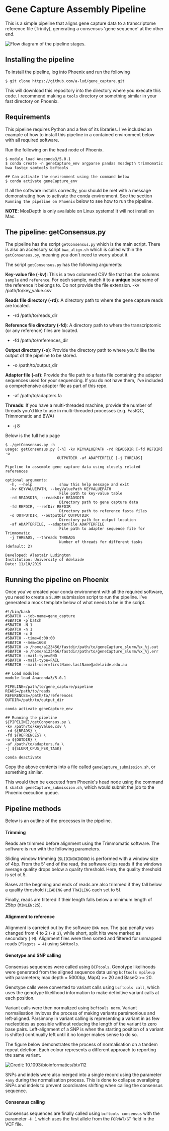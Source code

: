 # Gene Capture Assembly Pipeline

This is a simple pipeline that aligns gene capture data to a transcriptome reference file (Trinity), generating a consensus 'gene sequence' at the other end.

![Flow diagram of the pipeline stages.](data/geneCapture_flow.svg)

## Installing the pipeline

To install the pipeline, log into Phoenix and run the following

`$ git clone https://github.com/a-lud/gene_capture.git`

This will download this repository into the directory where you execute this code. I recommend making a `tools` directory or something similar in your fast directory on Phoenix.

## Requirements

This pipeline requires Python and a few of its libraries. I've included an example of how to install this pipeline in a contained environment below with all required software.

Run the following on the head node of Phoenix.

```
$ module load Anaconda3/5.0.1
$ conda create -n geneCapture_env argparse pandas mosdepth trimmomatic bwa fastqc samtools bcftools

## Can activate the environment using the command below
$ conda activate geneCapture_env
```

If all the software installs correctly, you should be met with a message demonstrating how to activate the conda environment. See the section `Running the pipeline on Phoenix` below to see how to run the pipeline.

**NOTE**: MosDepth is only available on Linux systems! It will not install on Mac.

## The pipeline: getConsensus.py

The pipeline has the script `getConsensus.py` which is the main script. There is also an accessory script `bwa_align.sh` which is called within the `getConsensus.py`, meaning you don't need to worry about it.

The script `getConsensus.py` has the following arguments:

**Key-value file (-kv)**: This is a two columned CSV file that has the columns `sample` and `reference`. For each sample, match it to a **unique** basename of the reference it belongs to. Do not provide the file extension.
    -kv /path/to/key_value.csv

**Reads file directory (-rd)**: A directory path to where the gene capture reads are located.
  
- -rd /path/to/reads_dir

**Reference file directory (-fd)**: A directory path to where the transcriptomic (or any reference) files are located.
  
- -fd /path/to/references_dir

**Output directory (-o)**: Provide the directory path to where you'd like the output of the pipeline to be stored.
  
- -o /path/to/output_dir

**Adapter file (-af)**: Provide the file path to a fasta file containing the adapter sequences used for your sequencing. If you do not have them, I've included a comprehensive adapter file as part of this repo.

- -af /path/to/adapters.fa

**Threads**: If you have a multi-threaded machine, provide the number of threads you'd like to use in multi-threaded processes (e.g. FastQC, Trimmomatic and BWA)

- -j 8

Below is the full help page

```
$ ./getConsensus.py -h
usage: getConsensus.py [-h] -kv KEYVALUEPATH -rd READSDIR [-fd REFDIR] -o
                       OUTPUTDIR -af ADAPTERFILE [-j THREADS]

Pipeline to assemble gene capture data using closely related references

optional arguments:
  -h, --help            show this help message and exit
  -kv KEYVALUEPATH, --keyValuePath KEYVALUEPATH
                        File path to key-value table
  -rd READSDIR, --readsDir READSDIR
                        Directory path to gene capture data
  -fd REFDIR, --refDir REFDIR
                        Directory path to reference fasta files
  -o OUTPUTDIR, --outputDir OUTPUTDIR
                        Directory path for output location
  -af ADAPTERFILE, --adapterFile ADAPTERFILE
                        File path to adapter sequence file for Trimmomatic
  -j THREADS, --threads THREADS
                        Number of threads for different tasks (default: 2)

Developed: Alastair Ludington
Institution: University of Adelaide
Date: 11/10/2019
```

## Running the pipeline on Phoenix

Once you've created your conda environment with all the required software, you need to create a `SLURM` submission script to run the pipeline. I've generated a mock template below of what needs to be in the script.

```
#!/bin/bash
#SBATCH --job-name=gene_capture
#SBATCH -p batch
#SBATCH -N 1
#SBATCH -n 1
#SBATCH -c 8
#SBATCH --time=8:00:00
#SBATCH --mem=16GB
#SBATCH -o /home/a123456/fastdir/path/to/geneCapture_slurm/%x_%j.out
#SBATCH -e /home/a123456/fastdir/path/to/geneCapture_slurm/%x_%j.err
#SBATCH --mail-type=END
#SBATCH --mail-type=FAIL
#SBATCH --mail-user=firstName.lastName@adelaide.edu.au

## Load modules
module load Anaconda3/5.0.1

PIPELINE=/path/to/gene_capture/pipeline
READS=/path/to/reads
REFERENCES=/path/to/references
OUTDIR=/path/to/output_dir

conda activate geneCapture_env

## Running the pipeline
${PIPELINE}/getConsensus.py \
-kv /path/to/keyValue.csv \
-rd ${READS} \
-fd ${REFRENCES} \
-o ${OUTDIR} \
-af /path/to/adapters.fa \
-j ${SLURM_CPUS_PER_TASK}

conda deactivate
```

Copy the above contents into a file called `geneCapture_submission.sh`, or something similar.

This would then be executed from Phoenix's head node using the command `$ sbatch geneCapture_submission.sh`, which
would submit the job to the Phoenix execution queue.

## Pipeline methods

Below is an outline of the processes in the pipeline.

#### Trimming

Reads are trimmed before alignment using the Trimmomatic software. The software is run with the following parameters.

Sliding window trimming (`SLIDINGWINDOW`) is performed with a window size of 4bp. From the 5' end of the read, the software clips reads if the windows average quality drops below a quality threshold. Here, the quality threshold is set ot 5.

Bases at the begnning and ends of reads are also trimmed if they fall below a quality threshold (`LEADING` and `TRAILING` each set to 5).

Finally, reads are filtered if their length falls below a minimum length of 25bp (`MINLEN:25`).

#### Alignment to reference

Alignment is carreied out by the software `BWA mem`. The gap penalty was changed from 4 to 2 (`-B 2`), while short, split hits were marked as secondary (`-M`). Alignment files were then sorted and filtered for unmapped reads (`flagsts = 4`) using `SAMtools`.

#### Genotype and SNP calling

Consensus sequences were called using `BCFtools`. Genotype likelihoods were generated from the aligned sequence data using `bcftools mpileup` with parameters; max depth = 5000bp, MapQ >= 20 and BaseQ >= 20.

Genotype calls were converted to variant calls using `bcftools call`, which uses the genotype likelihood information to make definitive variant calls at each position.

Variant calls were then normalized using `bcftools norm`. Variant normalisation invloves the process of making variants parsimonious and left-aligned. Parsimony in variant calling is representing a variant in as few nucleotides as possible without reducing the length of the variant to zero base pairs. Left-alignment of a SNP is when the starting position of a variant is shifted continually left until it no longer makes sense to do so.

The figure below demonstrates the process of normalisation on a tandem repeat deletion. Each colour represents a different approach to reporting the same variant.

![Credit: 10.1093/bioinformatics/btv112](data/normalisation.png)

SNPs and indels were also merged into a single record using the parameter `+any` during the normalisation process. This is done to collapse overallping SNPs and indels to prevent coordinates shifting when calling the consensus sequence.

#### Consensus calling

Consensus sequences are finally called using `bcftools consensus` with the parameter `-H 1` which uses the first allele from the `FORMAT/GT` field in the VCF file.